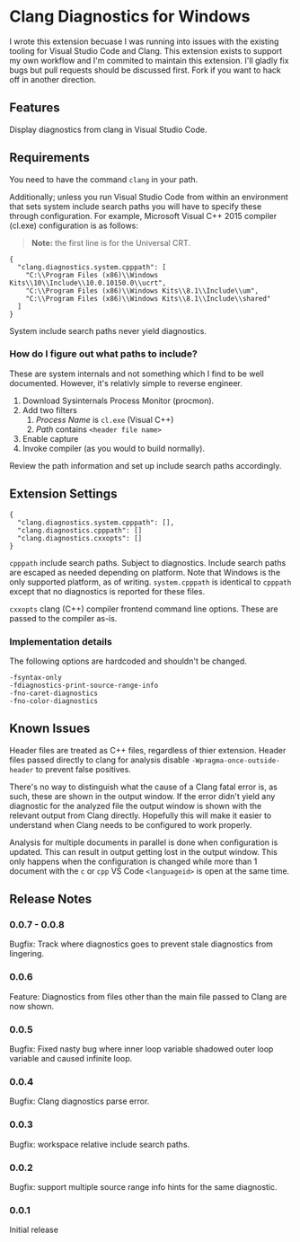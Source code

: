 # Clang Diagnostics for Windows

I wrote this extension becuase I was running into issues with the existing tooling for Visual Studio Code and Clang. This extension exists to support my own workflow and I'm commited to maintain this extension. I'll gladly fix bugs but pull requests should be discussed first. Fork if you want to hack off in another direction.

## Features

Display diagnostics from clang in Visual Studio Code.

## Requirements

You need to have the command `clang` in your path.

Additionally; unless you run Visual Studio Code from within an environment that sets system include search paths you will have to specify these through configuration. For example, Microsoft Visual C++ 2015 compiler (cl.exe) configuration is as follows:

> **Note:** the first line is for the Universal CRT.

```
{
  "clang.diagnostics.system.cpppath": [
    "C:\\Program Files (x86)\\Windows Kits\\10\\Include\\10.0.10150.0\\ucrt",
    "C:\\Program Files (x86)\\Windows Kits\\8.1\\Include\\um",
    "C:\\Program Files (x86)\\Windows Kits\\8.1\\Include\\shared"
  ]
}
```

System include search paths never yield diagnostics.

### How do I figure out what paths to include?

These are system internals and not something which I find to be well documented. However, it's relativly simple to reverse engineer.

1. Download Sysinternals Process Monitor (procmon). 
2. Add two filters
    1. *Process Name* is `cl.exe` (Visual C++)
    2. *Path* contains `<header file name>`
3. Enable capture
4. Invoke compiler (as you would to build normally).

Review the path information and set up include search paths accordingly.

## Extension Settings

```
{
  "clang.diagnostics.system.cpppath": [],
  "clang.diagnostics.cpppath": []
  "clang.diagnostics.cxxopts": []
}
```

`cpppath` include search paths. Subject to diagnostics. Include search paths are escaped as needed depending on platform. Note that Windows is the only supported platform, as of writing. `system.cpppath` is identical to `cpppath` except that no diagnostics is reported for these files.

`cxxopts` clang (C++) compiler frontend command line options. These are passed to the compiler as-is.

### Implementation details

The following options are hardcoded and shouldn't be changed.

```
-fsyntax-only
-fdiagnostics-print-source-range-info
-fno-caret-diagnostics
-fno-color-diagnostics
```

## Known Issues

Header files are treated as C++ files, regardless of thier extension. Header files passed directly to clang for analysis disable `-Wpragma-once-outside-header` to prevent false positives.

There's no way to distinguish what the cause of a Clang fatal error is, as such, these are shown in the output window. If the error didn't yield any diagnostic for the analyzed file the output window is shown with the relevant output from Clang directly. Hopefully this will make it easier to understand when Clang needs to be configured to work properly.

Analysis for multiple documents in parallel is done when configuration is updated. This can result in output getting lost in the output window. This only happens when the configuration is changed while more than 1 document with the `c` or `cpp` VS Code `<languageid>` is open at the same time.

## Release Notes

### 0.0.7 - 0.0.8

Bugfix: Track where diagnostics goes to prevent stale diagnostics from lingering.

### 0.0.6

Feature: Diagnostics from files other than the main file passed to Clang are now shown.

### 0.0.5

Bugfix: Fixed nasty bug where inner loop variable shadowed outer loop variable and caused infinite loop.

### 0.0.4

Bugfix: Clang diagnostics parse error.

### 0.0.3

Bugfix: workspace relative include search paths.

### 0.0.2

Bugfix: support multiple source range info hints for the same diagnostic.

### 0.0.1

Initial release
